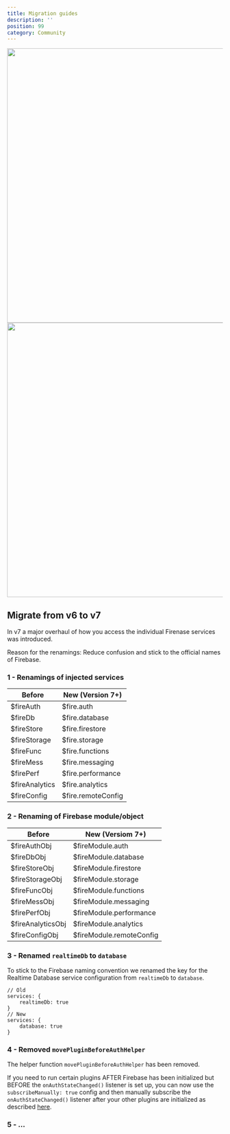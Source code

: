 ```yaml
---
title: Migration guides
description: ''
position: 99
category: Community
---
```


<img src="/version7.png" class="light-img" width="1280" height="640" alt="" />
<img src="/version7-dark.png" class="dark-img" width="1280" height="640" alt=""/>

## Migrate from v6 to v7

In v7 a major overhaul of how you access the individual Firenase services was introduced.

Reason for the renamings: Reduce confusion and stick to the official names of Firebase.

### 1 - Renamings of injected services

| Before         | New (Version 7+)   |
| -------------- | ------------------ |
| $fireAuth      | $fire.auth         |
| $fireDb        | $fire.database     |
| $fireStore     | $fire.firestore    |
| $fireStorage   | $fire.storage      |
| $fireFunc      | $fire.functions    |
| $fireMess      | $fire.messaging    |
| $firePerf      | $fire.performance  |
| $fireAnalytics | $fire.analytics    |
| $fireConfig    | $fire.remoteConfig |

### 2 - Renaming of Firebase module/object

| Before            | New (Versiom 7+)   |
| ----------------- | ------------------ |
| $fireAuthObj      | $fireModule.auth         |
| $fireDbObj        | $fireModule.database     |
| $fireStoreObj     | $fireModule.firestore    |
| $fireStorageObj   | $fireModule.storage      |
| $fireFuncObj      | $fireModule.functions    |
| $fireMessObj      | $fireModule.messaging    |
| $firePerfObj      | $fireModule.performance  |
| $fireAnalyticsObj | $fireModule.analytics    |
| $fireConfigObj    | $fireModule.remoteConfig |

### 3 - Renamed `realtimeDb` to `database`

To stick to the Firebase naming convention we renamed the key for the Realtime Database service configuration from `realtimeDb` to `database`.

```js[nuxt.config.js]
// Old
services: {
    realtimeDb: true
}
// New
services: {
    database: true
}
```

### 4 - Removed `movePluginBeforeAuthHelper`

The helper function `movePluginBeforeAuthHelper` has been removed.

If you need to run certain plugins AFTER Firebase has been initialized but BEFORE the `onAuthStateChanged()` listener is set up, you can now use the `subscribeManually: true` config and then manually subscribe the `onAuthStateChanged()` listener after your other plugins are initialized as described [here](/service-options/auth#subscribemanually).

### 5 - ...
